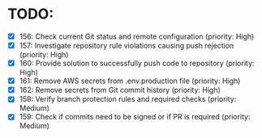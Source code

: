 # TODO:

- [x] 156: Check current Git status and remote configuration (priority: High)
- [x] 157: Investigate repository rule violations causing push rejection (priority: High)
- [x] 160: Provide solution to successfully push code to repository (priority: High)
- [x] 161: Remove AWS secrets from .env.production file (priority: High)
- [x] 162: Remove secrets from Git commit history (priority: High)
- [x] 158: Verify branch protection rules and required checks (priority: Medium)
- [x] 159: Check if commits need to be signed or if PR is required (priority: Medium)
